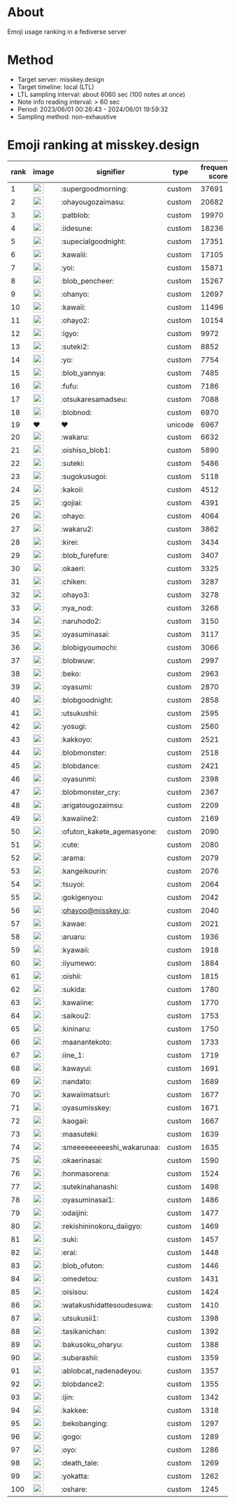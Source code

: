 # About
Emoji usage ranking in a fediverse server

# Method
- Target server: misskey.design
- Target timeline: local (LTL)
- LTL sampling interval: about 6060 sec (100 notes at once)
- Note info reading interval: > 60 sec
- Period: 2023/06/01 00:26:43 - 2024/06/01 19:59:32 
- Sampling method: non-exhaustive

# Emoji ranking at misskey.design

|rank|image|signifier|type|frequency score|
|----|----|----|----|----|
|1|<img height="24" src="https://misskey.design/emoji/supergoodmorning.webp">|:supergoodmorning:|custom|37691|
|2|<img height="24" src="https://misskey.design/emoji/ohayougozaimasu.webp">|:ohayougozaimasu:|custom|20682|
|3|<img height="24" src="https://misskey.design/emoji/patblob.webp">|:patblob:|custom|19970|
|4|<img height="24" src="https://misskey.design/emoji/iidesune.webp">|:iidesune:|custom|18236|
|5|<img height="24" src="https://misskey.design/emoji/supecialgoodnight.webp">|:supecialgoodnight:|custom|17351|
|6|<img height="24" src="https://misskey.design/emoji/kawaiii.webp">|:kawaiii:|custom|17105|
|7|<img height="24" src="https://misskey.design/emoji/yoi.webp">|:yoi:|custom|15871|
|8|<img height="24" src="https://misskey.design/emoji/blob_pencheer.webp">|:blob_pencheer:|custom|15267|
|9|<img height="24" src="https://misskey.design/emoji/ohanyo.webp">|:ohanyo:|custom|12697|
|10|<img height="24" src="https://misskey.design/emoji/kawaii.webp">|:kawaii:|custom|11496|
|11|<img height="24" src="https://misskey.design/emoji/ohayo2.webp">|:ohayo2:|custom|10154|
|12|<img height="24" src="https://misskey.design/emoji/igyo.webp">|:igyo:|custom|9972|
|13|<img height="24" src="https://misskey.design/emoji/suteki2.webp">|:suteki2:|custom|8852|
|14|<img height="24" src="https://misskey.design/emoji/yo.webp">|:yo:|custom|7754|
|15|<img height="24" src="https://misskey.design/emoji/blob_yannya.webp">|:blob_yannya:|custom|7485|
|16|<img height="24" src="https://misskey.design/emoji/fufu.webp">|:fufu:|custom|7186|
|17|<img height="24" src="https://misskey.design/emoji/otsukaresamadseu.webp">|:otsukaresamadseu:|custom|7088|
|18|<img height="24" src="https://misskey.design/emoji/blobnod.webp">|:blobnod:|custom|6970|
|19|❤|❤|unicode|6967|
|20|<img height="24" src="https://misskey.design/emoji/wakaru.webp">|:wakaru:|custom|6632|
|21|<img height="24" src="https://misskey.design/emoji/oishiso_blob1.webp">|:oishiso_blob1:|custom|5890|
|22|<img height="24" src="https://misskey.design/emoji/suteki.webp">|:suteki:|custom|5486|
|23|<img height="24" src="https://misskey.design/emoji/sugokusugoi.webp">|:sugokusugoi:|custom|5118|
|24|<img height="24" src="https://misskey.design/emoji/kakoii.webp">|:kakoii:|custom|4512|
|25|<img height="24" src="https://misskey.design/emoji/gojiai.webp">|:gojiai:|custom|4391|
|26|<img height="24" src="https://misskey.design/emoji/ohayo.webp">|:ohayo:|custom|4064|
|27|<img height="24" src="https://misskey.design/emoji/wakaru2.webp">|:wakaru2:|custom|3862|
|28|<img height="24" src="https://misskey.design/emoji/kirei.webp">|:kirei:|custom|3434|
|29|<img height="24" src="https://misskey.design/emoji/blob_furefure.webp">|:blob_furefure:|custom|3407|
|30|<img height="24" src="https://misskey.design/emoji/okaeri.webp">|:okaeri:|custom|3325|
|31|<img height="24" src="https://misskey.design/emoji/chiken.webp">|:chiken:|custom|3287|
|32|<img height="24" src="https://misskey.design/emoji/ohayo3.webp">|:ohayo3:|custom|3278|
|33|<img height="24" src="https://misskey.design/emoji/nya_nod.webp">|:nya_nod:|custom|3268|
|34|<img height="24" src="https://misskey.design/emoji/naruhodo2.webp">|:naruhodo2:|custom|3150|
|35|<img height="24" src="https://misskey.design/emoji/oyasuminasai.webp">|:oyasuminasai:|custom|3117|
|36|<img height="24" src="https://misskey.design/emoji/blobigyoumochi.webp">|:blobigyoumochi:|custom|3066|
|37|<img height="24" src="https://misskey.design/emoji/blobwuw.webp">|:blobwuw:|custom|2997|
|38|<img height="24" src="https://misskey.design/emoji/beko.webp">|:beko:|custom|2963|
|39|<img height="24" src="https://misskey.design/emoji/oyasumi.webp">|:oyasumi:|custom|2870|
|40|<img height="24" src="https://misskey.design/emoji/blobgoodnight.webp">|:blobgoodnight:|custom|2858|
|41|<img height="24" src="https://misskey.design/emoji/utsukushii.webp">|:utsukushii:|custom|2595|
|42|<img height="24" src="https://misskey.design/emoji/yosugi.webp">|:yosugi:|custom|2560|
|43|<img height="24" src="https://misskey.design/emoji/kakkoyo.webp">|:kakkoyo:|custom|2521|
|44|<img height="24" src="https://misskey.design/emoji/blobmonster.webp">|:blobmonster:|custom|2518|
|45|<img height="24" src="https://misskey.design/emoji/blobdance.webp">|:blobdance:|custom|2421|
|46|<img height="24" src="https://misskey.design/emoji/oyasunmi.webp">|:oyasunmi:|custom|2398|
|47|<img height="24" src="https://misskey.design/emoji/blobmonster_cry.webp">|:blobmonster_cry:|custom|2367|
|48|<img height="24" src="https://misskey.design/emoji/arigatougozaimsu.webp">|:arigatougozaimsu:|custom|2209|
|49|<img height="24" src="https://misskey.design/emoji/kawaiine2.webp">|:kawaiine2:|custom|2169|
|50|<img height="24" src="https://misskey.design/emoji/ofuton_kakete_agemasyone.webp">|:ofuton_kakete_agemasyone:|custom|2090|
|51|<img height="24" src="https://misskey.design/emoji/cute.webp">|:cute:|custom|2080|
|52|<img height="24" src="https://misskey.design/emoji/arama.webp">|:arama:|custom|2079|
|53|<img height="24" src="https://misskey.design/emoji/kangeikourin.webp">|:kangeikourin:|custom|2076|
|54|<img height="24" src="https://misskey.design/emoji/tsuyoi.webp">|:tsuyoi:|custom|2064|
|55|<img height="24" src="https://misskey.design/emoji/gokigenyou.webp">|:gokigenyou:|custom|2042|
|56|<img height="24" src="https://misskey.design/emoji/ohayoo.webp">|:ohayoo@misskey.io:|custom|2040|
|57|<img height="24" src="https://misskey.design/emoji/kawae.webp">|:kawae:|custom|2021|
|58|<img height="24" src="https://misskey.design/emoji/aruaru.webp">|:aruaru:|custom|1936|
|59|<img height="24" src="https://misskey.design/emoji/kyawaii.webp">|:kyawaii:|custom|1918|
|60|<img height="24" src="https://misskey.design/emoji/iiyumewo.webp">|:iiyumewo:|custom|1884|
|61|<img height="24" src="https://misskey.design/emoji/oishii.webp">|:oishii:|custom|1815|
|62|<img height="24" src="https://misskey.design/emoji/sukida.webp">|:sukida:|custom|1780|
|63|<img height="24" src="https://misskey.design/emoji/kawaiine.webp">|:kawaiine:|custom|1770|
|64|<img height="24" src="https://misskey.design/emoji/saikou2.webp">|:saikou2:|custom|1753|
|65|<img height="24" src="https://misskey.design/emoji/kininaru.webp">|:kininaru:|custom|1750|
|66|<img height="24" src="https://misskey.design/emoji/maanantekoto.webp">|:maanantekoto:|custom|1733|
|67|<img height="24" src="https://misskey.design/emoji/iine_1.webp">|:iine_1:|custom|1719|
|68|<img height="24" src="https://misskey.design/emoji/kawayui.webp">|:kawayui:|custom|1691|
|69|<img height="24" src="https://misskey.design/emoji/nandato.webp">|:nandato:|custom|1689|
|70|<img height="24" src="https://misskey.design/emoji/kawaiimatsuri.webp">|:kawaiimatsuri:|custom|1677|
|71|<img height="24" src="https://misskey.design/emoji/oyasumisskey.webp">|:oyasumisskey:|custom|1671|
|72|<img height="24" src="https://misskey.design/emoji/kaogaii.webp">|:kaogaii:|custom|1667|
|73|<img height="24" src="https://misskey.design/emoji/maasuteki.webp">|:maasuteki:|custom|1639|
|74|<img height="24" src="https://misskey.design/emoji/smeeeeeeeeeshi_wakarunaa.webp">|:smeeeeeeeeeshi_wakarunaa:|custom|1635|
|75|<img height="24" src="https://misskey.design/emoji/okaerinasai.webp">|:okaerinasai:|custom|1590|
|76|<img height="24" src="https://misskey.design/emoji/honmasorena.webp">|:honmasorena:|custom|1524|
|77|<img height="24" src="https://misskey.design/emoji/sutekinahanashi.webp">|:sutekinahanashi:|custom|1498|
|78|<img height="24" src="https://misskey.design/emoji/oyasuminasai1.webp">|:oyasuminasai1:|custom|1486|
|79|<img height="24" src="https://misskey.design/emoji/odaijini.webp">|:odaijini:|custom|1477|
|80|<img height="24" src="https://misskey.design/emoji/rekishininokoru_daiigyo.webp">|:rekishininokoru_daiigyo:|custom|1469|
|81|<img height="24" src="https://misskey.design/emoji/suki.webp">|:suki:|custom|1457|
|82|<img height="24" src="https://misskey.design/emoji/erai.webp">|:erai:|custom|1448|
|83|<img height="24" src="https://misskey.design/emoji/blob_ofuton.webp">|:blob_ofuton:|custom|1446|
|84|<img height="24" src="https://misskey.design/emoji/omedetou.webp">|:omedetou:|custom|1431|
|85|<img height="24" src="https://misskey.design/emoji/oisisou.webp">|:oisisou:|custom|1424|
|86|<img height="24" src="https://misskey.design/emoji/watakushidattesoudesuwa.webp">|:watakushidattesoudesuwa:|custom|1410|
|87|<img height="24" src="https://misskey.design/emoji/utsukusii1.webp">|:utsukusii1:|custom|1398|
|88|<img height="24" src="https://misskey.design/emoji/tasikanichan.webp">|:tasikanichan:|custom|1392|
|89|<img height="24" src="https://misskey.design/emoji/bakusoku_oharyu.webp">|:bakusoku_oharyu:|custom|1388|
|90|<img height="24" src="https://misskey.design/emoji/subarashii.webp">|:subarashii:|custom|1359|
|91|<img height="24" src="https://misskey.design/emoji/ablobcat_nadenadeyou.webp">|:ablobcat_nadenadeyou:|custom|1357|
|92|<img height="24" src="https://misskey.design/emoji/blobdance2.webp">|:blobdance2:|custom|1355|
|93|<img height="24" src="https://misskey.design/emoji/ijin.webp">|:ijin:|custom|1342|
|94|<img height="24" src="https://misskey.design/emoji/kakkee.webp">|:kakkee:|custom|1318|
|95|<img height="24" src="https://misskey.design/emoji/bekobanging.webp">|:bekobanging:|custom|1297|
|96|<img height="24" src="https://misskey.design/emoji/gogo.webp">|:gogo:|custom|1289|
|97|<img height="24" src="https://misskey.design/emoji/oyo.webp">|:oyo:|custom|1286|
|98|<img height="24" src="https://misskey.design/emoji/death_tale.webp">|:death_tale:|custom|1269|
|99|<img height="24" src="https://misskey.design/emoji/yokatta.webp">|:yokatta:|custom|1262|
|100|<img height="24" src="https://misskey.design/emoji/oshare.webp">|:oshare:|custom|1245|
